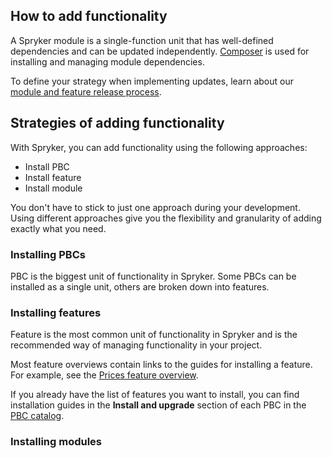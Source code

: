 
## How to add functionality



A Spryker module is a single-function unit that has well-defined dependencies and can be updated independently. [Composer](/docs/dg/dev/set-up-spryker-locally/manage-dependencies-with-composer.html) is used for installing and managing module dependencies.

To define your strategy when implementing updates, learn about our [module and feature release process](/docs/scos/user/intro-to-spryker/spryker-release-process.html).


## Strategies of adding functionality

With Spryker, you can add functionality using the following approaches:

* Install PBC
* Install feature
* Install module

You don't have to stick to just one approach during your development. Using different approaches give you the flexibility and granularity of adding exactly what you need.

### Installing PBCs

PBC is the biggest unit of functionality in Spryker. Some PBCs can be installed as a single unit, others are broken down into features.

### Installing features

Feature is the most common unit of functionality in Spryker and is the recommended way of managing functionality in your project.

Most feature overviews contain links to the guides for installing a feature. For example, see the [Prices feature overview](/docs/pbc/all/price-management/202311.0/base-shop/prices-feature-overview/prices-feature-overview.html).

If you already have the list of features you want to install, you can find installation guides in the **Install and upgrade** section of each PBC in the [PBC catalog](/docs/pbc/all/pbc.html).

### Installing modules
